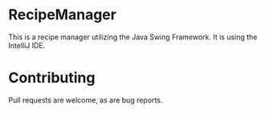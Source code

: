 # RecipeManager
This is a recipe manager utilizing the Java Swing Framework. It is using the IntelliJ IDE.

# Contributing
Pull requests are welcome, as are bug reports.
